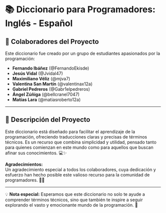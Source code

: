 # 📚 Diccionario para Programadores: Inglés - Español

## 👥 Colaboradores del Proyecto
Este diccionario fue creado por un grupo de estudiantes apasionados por la programación:

- **Fernando Ibáñez**  (@FernandoEkisde)
- **Jesús Vidal**  (@Jvidal47)
- **Maximiliano Véliz**  (@mjva7)
- **Valentina San Martín**  (@valentinax12a)
- **Gabriel Pedreros**  (@Gabr1elpedreros)
- **Ángel Zúñiga**  (@bellcranel7047)
- **Matías Lara**  (@matiasroberto12a)

---

## 📖 Descripción del Proyecto
Este diccionario está diseñado para facilitar el aprendizaje de la programación, ofreciendo traducciones claras y precisas de términos técnicos. Es un recurso que combina simplicidad y utilidad, pensado tanto para quienes comienzan en este mundo como para aquellos que buscan afinar sus conocimientos. 💻✨

**Agradecimientos:**  
Un agradecimiento especial a todos los colaboradores, cuya dedicación y esfuerzo han hecho posible este valioso recurso para la comunidad de programadores. 🙌🎉

---

💡 **Nota especial:** Esperamos que este diccionario no solo te ayude a comprender términos técnicos, sino que también te inspire a seguir explorando el vasto y emocionante mundo de la programación. 🚀
<svg viewBox="-16 -32 880 192" width="880" height="192" xmlns="http://www.w3.org/2000/svg">
  <desc>Generated with https://github.com/Platane/snk</desc>
  <style>
    :root {
      --cb: #1b1f230a; /* Color de borde (sin cambios) */
      --cs: gold; /* Cambiado a dorado */
      --ce: #ff0000; /* Color de fondo cambiado a rojo */
      --c0: #ff0000; /* Color de fondo cambiado a rojo */
      --c1: #ff0000; /* Color cambiado a rojo */
      --c2: #ff0000; /* Color cambiado a rojo */
      --c3: #ff0000; /* Color cambiado a rojo */
      --c4: #ff0000; /* Color cambiado a rojo */
    }
    .c {
      shape-rendering: geometricPrecision;
      fill: var(--ce);
      stroke-width: 1px;
      stroke: var(--cb);
      animation: none 77100ms linear infinite;
      width: 12px;
      height: 12px;
    }
    /* Animaciones de los colores */
    @keyframes c0 {
      73.92% { fill: var(--c2); }
      73.94%, 100% { fill: var(--ce); }
    }
    .c.c0 { fill: var(--c2); animation-name: c0; }
    @keyframes c1 { 0.64% { fill: var(--c1); } 0.66%, 100% { fill: var(--ce); } }
    .c.c1 { fill: var(--c1); animation-name: c1; }
    @keyframes c2 { 73.66% { fill: var(--c2); } 73.68%, 100% { fill: var(--ce); } }
    .c.c2 { fill: var(--c2); animation-name: c2; }
    @keyframes c3 { 73.53% { fill: var(--c2); } 73.55%, 100% { fill: var(--ce); } }
    .c.c3 { fill: var(--c2); animation-name: c3; }
    @keyframes c4 { 73.4% { fill: var(--c2); } 73.42%, 100% { fill: var(--ce); } }
    .c.c4 { fill: var(--c2); animation-name: c4; }
    @keyframes c5 { 5.57% { fill: var(--c1); } 5.59%, 100% { fill: var(--ce); } }
    .c.c5 { fill: var(--c1); animation-name: c5; }
    @keyframes c6 { 74.18% { fill: var(--c2); } 74.2%, 100% { fill: var(--ce); } }
    .c.c6 { fill: var(--c2); animation-name: c6; }
    @keyframes c7 { 0.9% { fill: var(--c1); } 0.92%, 100% { fill: var(--ce); } }
    .c.c7 { fill: var(--c1); animation-name: c7; }
    @keyframes c8 { 81.96% { fill: var(--c3); } 81.98%, 100% { fill: var(--ce); } }
    .c.c8 { fill: var(--c3); animation-name: c8; }
    @keyframes c9 { 5.05% { fill: var(--c1); } 5.07%, 100% { fill: var(--ce); } }
    .c.c9 { fill: var(--c1); animation-name: c9; }
    /* Continuar con las animaciones y estilos según sea necesario */
  </style>
  <rect class="c" x="2" y="2" rx="2" ry="2"/>
  <rect class="c c0" x="2" y="18" rx="2" ry="2"/>
  <rect class="c c1" x="2" y="34" rx="2" ry="2"/>
  <rect class="c c2" x="2" y="50" rx="2" ry="2"/>
  <rect class="c c3" x="2" y="66" rx="2" ry="2"/>
  <rect class="c c 4" x="2" y="82" rx="2" ry="2"/>
  <rect class="c c5" x="2" y="98" rx="2" ry="2"/>
  <!-- Continuar con los elementos rect según sea necesario -->
  <rect class="s s0" x="0.8" y="0.8" width="14.4" height="14.4" rx="4.5" ry="4.5"/>
  <rect class="s s1" x="1.8" y="1.8" width="12.3" height="12.3" rx="4.1" ry="4.1"/>
  <rect class="s s2" x="2.6" y="2.6" width="10.8" height="10.8" rx="3.6" ry="3.6"/>
  <rect class="s s3" x="3.0" y="3.0" width="9.9" height="9.9" rx="3.3" ry="3.3"/>
</svg>
